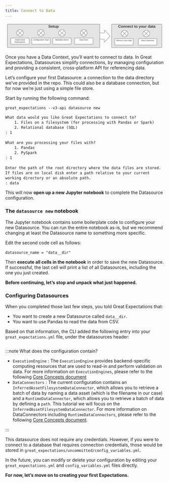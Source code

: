 ```yaml
---
title: Connect to Data
---
```


![minimap](../../images/minimap.png)

Once you have a Data Context, you’ll want to connect to data. In Great Expectations, Datasources simplify connections, by managing configuration and providing a consistent, cross-platform API for referencing data.

Let’s configure your first Datasource: a connection to the data directory we’ve provided in the repo. This could also be a database connection, but for now we’re just using a simple file store.

Start by running the following command:
````console
great_expectations --v3-api datasource new
````

````console
What data would you like Great Expectations to connect to?
    1. Files on a filesystem (for processing with Pandas or Spark)
    2. Relational database (SQL)
: 1

What are you processing your files with?
    1. Pandas
    2. PySpark
: 1

Enter the path of the root directory where the data files are stored. If files are on local disk enter a path relative to your current working directory or an absolute path.
: data
````

This will now **open up a new Jupyter notebook** to complete the Datasource configuration.

### The ```datasource new``` notebook

The Jupyter notebook contains some boilerplate code to configure your new Datasource. You can run the entire notebook as-is, but we recommend changing at least the Datasource name to something more specific.

Edit the second code cell as follows:

````console
datasource_name = "data__dir"
````

Then **execute all cells in the notebook** in order to save the new Datasource. If successful, the last cell will print a list of all Datasources, including the one you just created.

**Before continuing, let’s stop and unpack what just happened.**

### Configuring Datasources

When you completed those last few steps, you told Great Expectations that:

+ You want to create a new Datasource called `data__dir`.
+ You want to use Pandas to read the data from CSV.

Based on that information, the CLI added the following entry into your ```great_expectations.yml``` file, under the datasources header:

```python file=../../../tests/integration/docusaurus/tutorials/getting-started/getting_started.py#L16-L35
```

:::note What does the configuration contain?

- `ExecutionEngine` : The `ExecutionEngine` provides backend-specific computing resources that are used to read-in and perform validation on data.  For more information on `ExecutionEngines`, please refer to the following [Core Concepts document](link)
- `DataConnectors` : The current configuration contains an `InferredAssetFilesystemDataConnector`, which allows you to retrieve a batch of data by naming a data asset (which is the filename in our case) and a `RuntimeDataConnector`, which allows you to retrieve a batch of data by defining a `path`.  This tutorial we will focus on the `InferredAssetFilesystemDataConnector`.  For more information on DataConnectors including `RuntimeDataConnectors`, please refer to the following [Core Concepts document](link).

:::

This datasource does not require any credentials. However, if you were to connect to a database that requires connection credentials, those would be stored in ```great_expectations/uncommitted/config_variables.yml```.

In the future, you can modify or delete your configuration by editing your ```great_expectations.yml``` and ```config_variables.yml``` files directly.

**For now, let’s move on to creating your first Expectations.**
